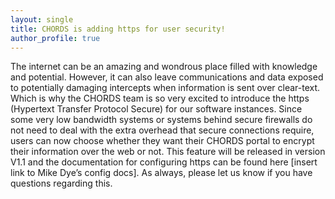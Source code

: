 ```yaml
---
layout: single
title: CHORDS is adding https for user security!
author_profile: true
---
```


The internet can be an amazing and wondrous place filled with knowledge and potential. 
However, it can also leave communications and data exposed to potentially damaging intercepts when information is sent over clear-text. 
Which is why the CHORDS team is so very excited to introduce the https (Hypertext Transfer Protocol Secure) for our software instances. 
Since some very low bandwidth systems or systems behind secure firewalls do not need to deal with the extra overhead that secure connections require, users can now choose whether they want their CHORDS portal to encrypt their information over the web or not. 
This feature will be released in version V1.1 and the documentation for configuring https can be found here [insert link to Mike Dye’s config docs]. 
As always, please let us know if you have questions regarding this.
